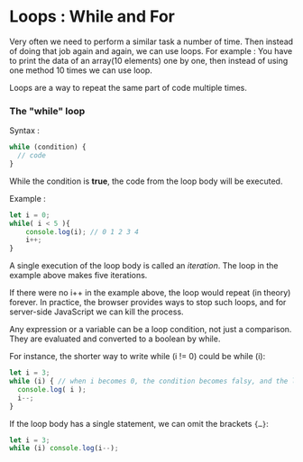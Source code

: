 # Loops : While and For  

Very often we need to perform a similar task a number of time. Then instead of doing that job again and again, we can use loops. For example : You have to print the data of an array(10 elements) one by one, then instead of using one method 10 times we can use loop.  

Loops are a way to repeat the same part of code multiple times.  

### The "while" loop  

Syntax : 
```js
while (condition) {
  // code
}
```  

While the condition is **true**, the code from the loop body will be executed.  

Example :  
```js
let i = 0;
while( i < 5 ){
    console.log(i); // 0 1 2 3 4
    i++;
}
```  

A single execution of the loop body is called an *iteration*. The loop in the example above makes five iterations.  

If there were no i++ in the example above, the loop would repeat (in theory) forever. In practice, the browser provides ways to stop such loops, and for server-side JavaScript we can kill the process.  

Any expression or a variable can be a loop condition, not just a comparison. They are evaluated and converted to a boolean by while.  

For instance, the shorter way to write while (i != 0) could be while (i):  
```js
let i = 3;
while (i) { // when i becomes 0, the condition becomes falsy, and the loop stops
  console.log( i );
  i--;
}
```  

If the loop body has a single statement, we can omit the brackets `{…}`:  

```js
let i = 3;
while (i) console.log(i--);
```  